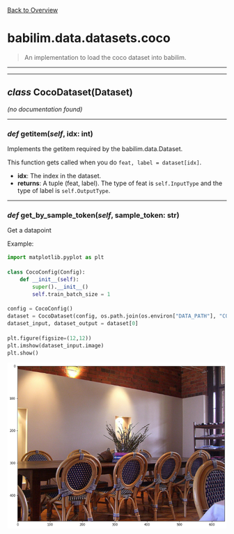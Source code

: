 [Back to Overview](../../../README.md)

# babilim.data.datasets.coco

> An implementation to load the coco dataset into babilim.

---
---
## *class* **CocoDataset**(Dataset)

*(no documentation found)*

---
### *def* **getitem**(*self*, idx: int)

Implements the getitem required by the babilim.data.Dataset.

This function gets called when you do `feat, label = dataset[idx]`.

* **idx**: The index in the dataset.
* **returns**: A tuple (feat, label). The type of feat is `self.InputType` and the type of label is `self.OutputType`.


---
### *def* **get_by_sample_token**(*self*, sample_token: str)

Get a datapoint 


Example:
```python
import matplotlib.pyplot as plt

class CocoConfig(Config):
    def __init__(self):
        super().__init__()
        self.train_batch_size = 1

config = CocoConfig()
dataset = CocoDataset(config, os.path.join(os.environ["DATA_PATH"], "COCO"), SPLIT_TRAIN)
dataset_input, dataset_output = dataset[0]

plt.figure(figsize=(12,12))
plt.imshow(dataset_input.image)
plt.show()
```
![data](../../../../docs/jlabdev_images/d693c11a2468ec5096e6020c6146ab92.png)

